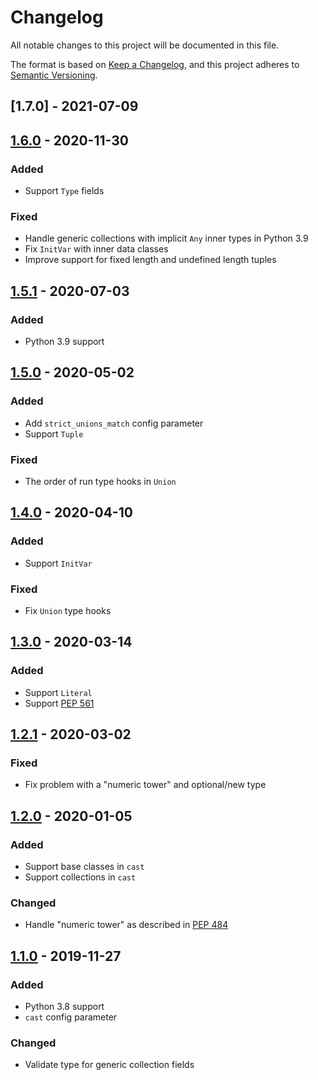 # Changelog

All notable changes to this project will be documented in this file.

The format is based on [Keep a Changelog](https://keepachangelog.com/en/1.0.0/),
and this project adheres to [Semantic Versioning](https://semver.org/spec/v2.0.0.html).

## [1.7.0] - 2021-07-09

## [1.6.0] - 2020-11-30

### Added

- Support `Type` fields

### Fixed

- Handle generic collections with implicit `Any` inner types in Python 3.9
- Fix `InitVar` with inner data classes
- Improve support for fixed length and undefined length tuples

## [1.5.1] - 2020-07-03

### Added

- Python 3.9 support

## [1.5.0] - 2020-05-02

### Added

- Add `strict_unions_match` config parameter
- Support `Tuple`

### Fixed

- The order of run type hooks in `Union`

## [1.4.0] - 2020-04-10

### Added

- Support `InitVar`

### Fixed

- Fix `Union` type hooks

## [1.3.0] - 2020-03-14

### Added

- Support `Literal`
- Support [PEP 561](https://www.python.org/dev/peps/pep-0561/)

## [1.2.1] - 2020-03-02

### Fixed

- Fix problem with a "numeric tower" and optional/new type

## [1.2.0] - 2020-01-05

### Added

- Support base classes in `cast`
- Support collections in `cast`

### Changed

- Handle "numeric tower" as described in [PEP 484](https://www.python.org/dev/peps/pep-0484/#the-numeric-tower)

## [1.1.0] - 2019-11-27

### Added

- Python 3.8 support
- `cast` config parameter

### Changed

- Validate type for generic collection fields

[1.6.0]: https://github.com/Tiqets/tonalite/compare/v1.5.1...v1.6.0
[1.5.1]: https://github.com/Tiqets/tonalite/compare/v1.5.0...v1.5.1
[1.5.0]: https://github.com/Tiqets/tonalite/compare/v1.4.0...v1.5.0
[1.4.0]: https://github.com/Tiqets/tonalite/compare/v1.3.0...v1.4.0
[1.3.0]: https://github.com/Tiqets/tonalite/compare/v1.2.1...v1.3.0
[1.2.1]: https://github.com/Tiqets/tonalite/compare/v1.2.0...v1.2.1
[1.2.0]: https://github.com/Tiqets/tonalite/compare/v1.1.0...v1.2.0
[1.1.0]: https://github.com/Tiqets/tonalite/compare/v1.0.2...v1.1.0
